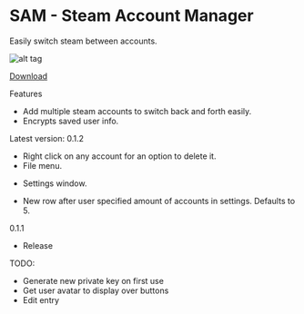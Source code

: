 # SAM - Steam Account Manager

Easily switch steam between accounts.

![alt tag](http://i.imgur.com/WfsC9HE.png)

[Download](https://drive.google.com/file/d/0B2byNRcR0k4vdjlrWkZVMWY4YVk/view?usp=sharing)

Features

* Add multiple steam accounts to switch back and forth easily.
* Encrypts saved user info.

Latest version: 0.1.2



* Right click on any account for an option to delete it.
* File menu.
 - Settings window.
* New row after user specified amount of accounts in settings. Defaults to 5.

0.1.1

* Release



TODO:

* Generate new private key on first use
* Get user avatar to display over buttons
* Edit entry